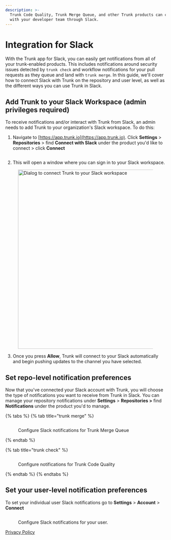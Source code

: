 ```yaml
---
description: >-
  Trunk Code Quality, Trunk Merge Queue, and other Trunk products can communicate directly
  with your developer team through Slack.
---
```


# Integration for Slack

With the Trunk app for Slack, you can easily get notifications from all of your trunk-enabled products. This includes notifications around security issues detected by `trunk check` and workflow notifications for your pull requests as they queue and land with `trunk merge`. In this guide, we'll cover how to connect Slack with Trunk on the repository and user level, as well as the different ways you can use Trunk in Slack.

## Add Trunk to your Slack Workspace (admin privileges required)

To receive notifications and/or interact with Trunk from Slack, an admin needs to add Trunk to your organization's Slack workspace. To do this:

1.  Navigate to [https://app.trunk.io](https://app.trunk.io). Click **Settings** > **Repositories** > find **Connect with Slack** under the product you'd like to connect > click **Connect**

    <figure><img src="https://files.readme.io/14d4355-image.png" alt=""><figcaption></figcaption></figure>
2. This will open a window where you can sign in to your Slack workspace.

<div data-full-width="false">

<figure><img src="../.gitbook/assets/testtrunkintegration.slack.com_oauth_client_id=1523871431059.3961451315218&#x26;scope=incoming-webhook%2Cchannels%3Ajoin%2Cchannels%3Amanage&#x26;user_scope=&#x26;redirect_uri=https%3A%2F%2Fapp.trunk.io%2Fslack%2F07e100e0-5053-42ed-8d13-cd953bba3b42%3Frep.png" alt="Dialog to connect Trunk to your Slack workspace" width="563"><figcaption></figcaption></figure>

</div>

3. Once you press **Allow**, Trunk will connect to your Slack automatically and begin pushing updates to the channel you have selected.

## Set repo-level notification preferences

Now that you've connected your Slack account with Trunk, you will choose the type of notifications you want to receive from Trunk in Slack. You can manage your repository notifications under **Settings** > **Repositories >** find **Notifications** under the product you'd to manage.

{% tabs %}
{% tab title="trunk merge" %}
<figure><img src="../.gitbook/assets/Screenshot 2024-06-04 at 6.35.18 PM.png" alt=""><figcaption><p>Configure Slack notifications for Trunk Merge Queue</p></figcaption></figure>
{% endtab %}

{% tab title="trunk check" %}
<figure><img src="../.gitbook/assets/Screenshot 2024-06-04 at 6.29.22 PM.png" alt=""><figcaption><p>Configure notifications for Trunk Code Quality</p></figcaption></figure>
{% endtab %}
{% endtabs %}

## Set your user-level notification preferences

To set your individual user Slack notifications go to **Settings** > **Account** > **Connect**

<figure><img src="../.gitbook/assets/Screenshot 2024-06-04 at 6.34.10 PM.png" alt=""><figcaption><p>Configure Slack notifications for your user.</p></figcaption></figure>

[Privacy Policy](https://trunk.io/privacy)

